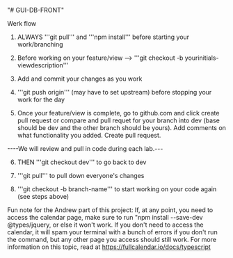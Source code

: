 "# GUI-DB-FRONT" 


Werk flow

1) ALWAYS '''git pull''' and '''npm install''' before starting your work/branching

2) Before working on your feature/view --> '''git checkout -b yourinitials-viewdescription'''

3) Add and commit your changes as you work 

4) '''git push origin''' (may have to set upstream) before stopping your work for the day

5) Once your feature/view is complete, go to github.com and click create pull request or compare and pull requet for your branch into dev (base should be dev and the other branch should be yours). Add comments on what functionality you added. Create pull request. 

 ----We will review and pull in code during each lab.---

6) THEN '''git checkout dev''' to go back to dev

7) '''git pull''' to pull down everyone's changes

8) '''git checkout -b branch-name''' to start working on your code again (see steps above)

Fun note for the Andrew part of this project: If, at any point, you need to access the calendar page, make sure to run "npm install --save-dev @types/jquery, or else it won't work. If you don't need to access the calendar, it will spam your terminal with a bunch of errors if you don't run the command, but any other page you access should still work. For more information on this topic, read at https://fullcalendar.io/docs/typescript
